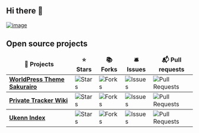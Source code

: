 ## Hi there 👋

[![image](https://cdn.jsdelivr.net/gh/Ukenn2112/Ukenn2112/UkennHello.png)](https://ukenn.top)

## Open source projects
<table>
  <thead align="center">
    <tr border: none;>
      <td><b>🎁 Projects</b></td>
      <td><b>⭐ Stars</b></td>
      <td><b>📚 Forks</b></td>
      <td><b>🛎 Issues</b></td>
      <td><b>📬 Pull requests</b></td>
    </tr>
  </thead>
  <tbody>
    <tr>
	    <td><a href="https://github.com/mirai-mamori/Sakurairo"><b>WorldPress Theme Sakurairo</b></a></td>
      <td><img alt="Stars" src="https://img.shields.io/github/stars/mirai-mamori/Sakurairo?style=flat-square&labelColor=343b41"/></td>
      <td><img alt="Forks" src="https://img.shields.io/github/forks/mirai-mamori/Sakurairo?style=flat-square&labelColor=343b41"/></td>
      <td><img alt="Issues" src="https://img.shields.io/github/issues/mirai-mamori/Sakurairo?style=flat-square&labelColor=343b41"/></td>
      <td><img alt="Pull Requests" src="https://img.shields.io/github/issues-pr/mirai-mamori/Sakurairo?style=flat-square&labelColor=343b41"/></td>
    </tr>
   </tbody>
  <tbody>
    <tr>
	    <td><a href="https://github.com/Ukenn2112/PrivateTrackerWiki"><b>Private Tracker Wiki</b></a></td>
      <td><img alt="Stars" src="https://img.shields.io/github/stars/Ukenn2112/PrivateTrackerWiki?style=flat-square&labelColor=343b41"/></td>
      <td><img alt="Forks" src="https://img.shields.io/github/forks/Ukenn2112/PrivateTrackerWiki?style=flat-square&labelColor=343b41"/></td>
      <td><img alt="Issues" src="https://img.shields.io/github/issues/Ukenn2112/PrivateTrackerWiki?style=flat-square&labelColor=343b41"/></td>
      <td><img alt="Pull Requests" src="https://img.shields.io/github/issues-pr/Ukenn2112/PrivateTrackerWiki?style=flat-square&labelColor=343b41"/></td>
    </tr>
   </tbody>
  <tbody>
    <tr>
	    <td><a href="https://github.com/Ukenn2112/Ukenn-index"><b>Ukenn Index</b></a></td>
      <td><img alt="Stars" src="https://img.shields.io/github/stars/Ukenn2112/Ukenn-index?style=flat-square&labelColor=343b41"/></td>
      <td><img alt="Forks" src="https://img.shields.io/github/forks/Ukenn2112/Ukenn-index?style=flat-square&labelColor=343b41"/></td>
      <td><img alt="Issues" src="https://img.shields.io/github/issues/Ukenn2112/Ukenn-index?style=flat-square&labelColor=343b41"/></td>
      <td><img alt="Pull Requests" src="https://img.shields.io/github/issues-pr/Ukenn2112/Ukenn-index?style=flat-square&labelColor=343b41"/></td>
    </tr>
   </tbody>
</table>
<!--
**Ukenn2112/Ukenn2112** is a ✨ _special_ ✨ repository because its `README.md` (this file) appears on your GitHub profile.

Here are some ideas to get you started:

- 🔭 I’m currently working on ...
- 🌱 I’m currently learning ...
- 👯 I’m looking to collaborate on ...
- 🤔 I’m looking for help with ...
- 💬 Ask me about ...
- 📫 How to reach me: ...
- 😄 Pronouns: ...
- ⚡ Fun fact: ...
-->
